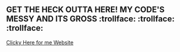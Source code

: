 ## GET THE HECK OUTTA HERE! MY CODE'S MESSY AND ITS GROSS :trollface: :trollface: :trollface:
[Clicky Here for me Website](http://www.ryomams.github.io/)
